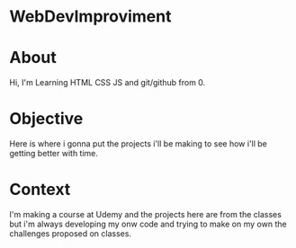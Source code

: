# WebDevImproviment

# About
Hi, I'm Learning HTML CSS JS and git/github from 0.

# Objective
Here is where i gonna put the projects i'll be making to see how i'll be getting better with time.

# Context
I'm making a course at Udemy and the projects here are from the classes but i'm always developing my onw code and trying to make on my own the challenges
proposed on classes.
